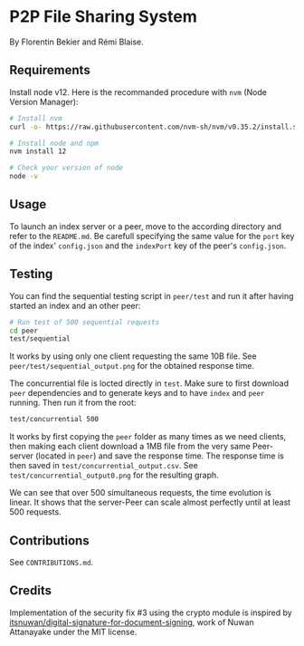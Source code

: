 # P2P File Sharing System

By Florentin Bekier and Rémi Blaise.

## Requirements

Install node v12. Here is the recommanded procedure with `nvm` (Node Version Manager):
```bash
# Install nvm
curl -o- https://raw.githubusercontent.com/nvm-sh/nvm/v0.35.2/install.sh | bash

# Install node and npm
nvm install 12

# Check your version of node
node -v
```

## Usage

To launch an index server or a peer, move to the according directory and refer to the `README.md`.
Be carefull specifying the same value for the `port` key of the index' `config.json` and the `indexPort` key of the peer's `config.json`.

## Testing

You can find the sequential testing script in `peer/test` and run it after having started an index and an other peer:

```bash
# Run test of 500 sequential requests
cd peer
test/sequential
```

It works by using only one client requesting the same 10B file. See `peer/test/sequential_output.png` for the obtained response time.

The concurrential file is locted directly in `test`. Make sure to first download `peer` dependencies and to generate keys and to have `index` and `peer` running.
Then run it from the root:

```bash
test/concurrential 500
```

It works by first copying the `peer` folder as many times as we need clients, then making each client download a 1MB file from the very same Peer-server (located in `peer`) and save the response time. The response time is then saved in `test/concurrential_output.csv`. See `test/concurrential_output0.png` for the resulting graph.

We can see that over 500 simultaneous requests, the time evolution is linear. It shows that the server-Peer can scale almost perfectly until at least 500 requests.

## Contributions

See `CONTRIBUTIONS.md`.

## Credits

Implementation of the security fix #3 using the crypto module is inspired by [itsnuwan/digital-signature-for-document-signing](https://github.com/itsnuwan/digital-signature-for-document-signing), work of Nuwan Attanayake under the MIT license.
